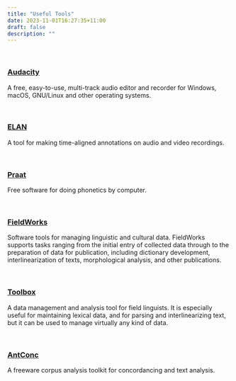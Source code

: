 ```yaml
---
title: "Useful Tools"
date: 2023-11-01T16:27:35+11:00
draft: false
description: ""
---
```

<br>

### [Audacity](https://www.audacityteam.org/)

A free, easy-to-use, multi-track audio editor and recorder for Windows, macOS, GNU/Linux and other operating systems.

<br>

### [ELAN](https://archive.mpi.nl/tla/elan)

A tool for making time-aligned annotations on audio and video recordings.

<br>

### [Praat](https://www.fon.hum.uva.nl/praat/)

Free software for doing phonetics by computer.

<br>

### [FieldWorks](https://software.sil.org/fieldworks/)

Software tools for managing linguistic and cultural data. FieldWorks supports tasks ranging from the initial entry of collected data through to the preparation of data for publication, including dictionary development, interlinearization of texts, morphological analysis, and other publications.

<br>

### [Toolbox](https://software.sil.org/toolbox/)

A data management and analysis tool for field linguists. It is especially useful for maintaining lexical data, and for parsing and interlinearizing text, but it can be used to manage virtually any kind of data.

<br>

### [AntConc](https://www.laurenceanthony.net/software/antconc/)

A freeware corpus analysis toolkit for concordancing and text analysis.